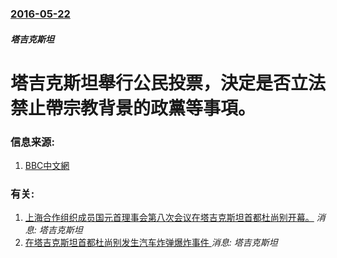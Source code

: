 ### [2016-05-22](/news/2016/05/22/index.md)

##### 塔吉克斯坦
# 塔吉克斯坦舉行公民投票，決定是否立法禁止帶宗教背景的政黨等事項。 




### 信息来源:

1. [BBC中文網](http://www.bbc.com/zhongwen/simp/world/2016/05/160522_tajikistan_referendum)

### 有关:

1. [ 上海合作组织成员国元首理事会第八次会议在塔吉克斯坦首都杜尚别开幕。](/news/2008/08/28/上海合作组织成员国元首理事会第八次会议在塔吉克斯坦首都杜尚别开幕.md) _消息: 塔吉克斯坦_
2. [ 在塔吉克斯坦首都杜尚别发生汽车炸弹爆炸事件 ](/news/2005/01/31/在塔吉克斯坦首都杜尚别发生汽车炸弹爆炸事件.md) _消息: 塔吉克斯坦_
